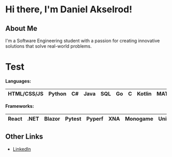# Hi there, I'm Daniel Akselrod!

## About Me

I'm a Software Engineering student with a passion for creating innovative solutions that solve real-world problems. 

<h1>Test</h1>

**Languages:**

| HTML/CSS/JS | Python | C# | Java | SQL | Go | C | Kotlin | MATLAB | Assembly | R |
| --- | --- | --- | --- | --- | --- | --- | --- | --- | --- | --- |

**Frameworks:**

| React | .NET | Blazor | Pytest | Pyperf | XNA | Monogame | Unity | JUnit
| --- | --- | --- | --- | --- | --- | --- | --- |--- |

## Other Links

- [LinkedIn](https://www.linkedin.com/in/daniel-akselrod/)
